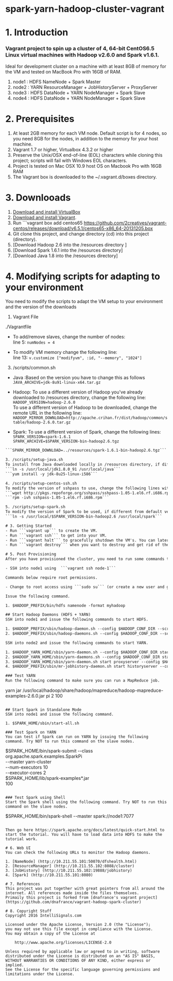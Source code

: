 spark-yarn-hadoop-cluster-vagrant
============================

# 1. Introduction
### Vagrant project to spin up a cluster of 4, 64-bit CentOS6.5 Linux virtual machines with Hadoop v2.6.0 and Spark v1.6.1.

Ideal for development cluster on a machine with at least 8GB of memory for the VM and tested on MacBook Pro with 16GB of RAM.

1. node1 : HDFS NameNode + Spark Master
2. node2 : YARN ResourceManager + JobHistoryServer + ProxyServer
3. node3 : HDFS DataNode + YARN NodeManager + Spark Slave
4. node4 : HDFS DataNode + YARN NodeManager + Spark Slave

# 2. Prerequisites 
1. At least 2GB memory for each VM node. Default script is for 4 nodes, so you need 8GB for the nodes, in addition to the memory for your host machine.
2. Vagrant 1.7 or higher, Virtualbox 4.3.2 or higher
3. Preserve the Unix/OSX end-of-line (EOL) characters while cloning this project; scripts will fail with Windows EOL characters.
4. Project is tested on Mac OSX 10.9 host OS on Macbook Pro with 16GB RAM
5. The Vagrant box is downloaded to the ~/.vagrant.d/boxes directory. 


# 3. Downlooads
1. [Download and install VirtualBox](https://www.virtualbox.org/wiki/Downloads)
2. [Download and install Vagrant](http://www.vagrantup.com/downloads.html).
3. Run ```vagrant box add centos65 https://github.com/2creatives/vagrant-centos/releases/download/v6.5.1/centos65-x86_64-20131205.box 
4. Git clone this project, and change directory (cd) into this project (directory).
5. [Download Hadoop 2.6 into the /resources directory ] 
6. [Download Spark 1.6.1 into the /resources directory]
7. [Download Java 1.8 into the /resources directory]


# 4. Modifying scripts for adapting to your environment
You need to modify the scripts to adapt the VM setup to your environment and the version of the downloads  

1. Vagrant File 

./Vagrantfile  

- To add/remove slaves, change the number of nodes:  
line 5: ```numNodes = 4```  

- To modify VM memory change the following line:  
line 13: ```v.customize ["modifyvm", :id, "--memory", "1024"]```  

3. /scripts/common.sh  

- Java :Based on the version you have to change this as follows
```JAVA_ARCHIVE=jdk-8u91-linux-x64.tar.gz```

- Hadoop: To use a different version of Hadoop you've already downloaded to /resources directory, change the following line:  
```HADOOP_VERSION=hadoop-2.6.0```  
To use a different version of Hadoop to be downloaded, change the remote URL in the following line:  
```HADOOP_MIRROR_DOWNLOAD=http://apache.crihan.fr/dist/hadoop/common/stable/hadoop-2.6.0.tar.gz```  

- Spark: To use a different version of Spark, change the following lines:  
```SPARK_VERSION=spark-1.6.1```  
```SPARK_ARCHIVE=$SPARK_VERSION-bin-hadoop2.6.tgz```  
```SPARK_ARCHIVE_DIR=$SPARK_VERSION-bin-hadoop2.6
```SPARK_MIRROR_DOWNLOAD=../resources/spark-1.6.1-bin-hadoop2.6.tgz```  

3. /scripts/setup-java.sh  
To install from Java downloaded locally in /resources directory, if different from default version (jdk1.8.0_91), change the version in the following line:  
```ln -s /usr/local/jdk1.8.0_91 /usr/local/java```  
```yum install -y jdk-8u25-linux-i586```  

4. /scripts/setup-centos-ssh.sh  
To modify the version of sshpass to use, change the following lines within the function installSSHPass():  
```wget http://pkgs.repoforge.org/sshpass/sshpass-1.05-1.el6.rf.i686.rpm```  
```rpm -ivh sshpass-1.05-1.el6.rf.i686.rpm```  

5. /scripts/setup-spark.sh  
To modify the version of Spark to be used, if different from default version (built for Hadoop2.6), change the version suffix in the following line:  
```ln -s /usr/local/$SPARK_VERSION-bin-hadoop2.6 /usr/local/spark```  

# 3. Getting Started
- Run ```vagrant up``` to create the VM.
- Run ```vagrant ssh``` to get into your VM.
- Run ```vagrant halt``` to gracefully shutdown the VM's. You can later startup the cluster with ```vagrant up``` but have to repeat the #5 Post Provisioning again.
- Run ```vagrant destroy``` when you want to destroy and get rid of the VM to free up your disk space.

# 5. Post Provisioning
After you have provisioned the cluster, you need to run some commands to initialize your Hadoop cluster. 

- SSH into node1 using  ```vagrant ssh node-1```

Commands below require root permissions. 

- Change to root access using ```sudo su``` (or create a new user and grant permissions if you want to use a non-root access. In such a case, you'll need to do this on VMs)

Issue the following command. 

1. $HADOOP_PREFIX/bin/hdfs namenode -format myhadoop

## Start Hadoop Daemons (HDFS + YARN)
SSH into node1 and issue the following commands to start HDFS.

1. $HADOOP_PREFIX/sbin/hadoop-daemon.sh --config $HADOOP_CONF_DIR --script hdfs start namenode
2. $HADOOP_PREFIX/sbin/hadoop-daemons.sh --config $HADOOP_CONF_DIR --script hdfs start datanode

SSH into node2 and issue the following commands to start YARN.

1. $HADOOP_YARN_HOME/sbin/yarn-daemon.sh --config $HADOOP_CONF_DIR start resourcemanager
2. $HADOOP_YARN_HOME/sbin/yarn-daemons.sh --config $HADOOP_CONF_DIR start nodemanager
3. $HADOOP_YARN_HOME/sbin/yarn-daemon.sh start proxyserver --config $HADOOP_CONF_DIR
4. $HADOOP_PREFIX/sbin/mr-jobhistory-daemon.sh start historyserver --config $HADOOP_CONF_DIR

### Test YARN
Run the following command to make sure you can run a MapReduce job.

```
yarn jar /usr/local/hadoop/share/hadoop/mapreduce/hadoop-mapreduce-examples-2.6.0.jar pi 2 100
```

## Start Spark in Standalone Mode
SSH into node1 and issue the following command.

1. $SPARK_HOME/sbin/start-all.sh

### Test Spark on YARN
You can test if Spark can run on YARN by issuing the following command. Try NOT to run this command on the slave nodes.
```
$SPARK_HOME/bin/spark-submit --class org.apache.spark.examples.SparkPi \
    --master yarn-cluster \
    --num-executors 10 \
    --executor-cores 2 \
    $SPARK_HOME/lib/spark-examples*.jar \
    100
```
	
### Test Spark using Shell
Start the Spark shell using the following command. Try NOT to run this command on the slave nodes.

```
$SPARK_HOME/bin/spark-shell --master spark://node1:7077
```

Then go here https://spark.apache.org/docs/latest/quick-start.html to start the tutorial. You will have to load data into HDFS to make the tutorial work.

# 6. Web UI
You can check the following URLs to monitor the Hadoop daemons.

1. [NameNode] (http://10.211.55.101:50070/dfshealth.html)
2. [ResourceManager] (http://10.211.55.102:8088/cluster)
3. [JobHistory] (http://10.211.55.102:19888/jobhistory)
4. [Spark] (http://10.211.55.101:8080)

# 7. References
This project was put together with great pointers from all around the internet. All references made inside the files themselves.
Primaily this project is forked from [dnafrance's vagrant project](https://github.com/dnafrance/vagrant-hadoop-spark-cluster)

# 8. Copyright Stuff
Copyright 2016 IntelliSignals.com

Licensed under the Apache License, Version 2.0 (the "License");
you may not use this file except in compliance with the License.
You may obtain a copy of the License at

    http://www.apache.org/licenses/LICENSE-2.0

Unless required by applicable law or agreed to in writing, software
distributed under the License is distributed on an "AS IS" BASIS,
WITHOUT WARRANTIES OR CONDITIONS OF ANY KIND, either express or implied.
See the License for the specific language governing permissions and
limitations under the License.
